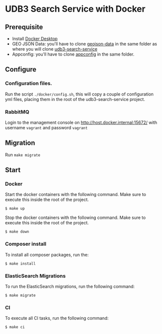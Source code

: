 # UDB3 Search Service with Docker

## Prerequisite
- Install [Docker Desktop](https://www.docker.com/products/docker-desktop/)
- GEO JSON Data: you'll have to clone [geojson-data](https://github.com/cultuurnet/geojson-data) in the same folder as where you will clone [udb3-search-service](https://github.com/cultuurnet/udb3-search-service)
- Appconfig: you'll have to clone [appconfig](https://github.com/cultuurnet/appconfig) in the same folder.

## Configure

### Configuration files.

Run the script `./docker/config.sh`, this will copy a couple of configuration yml files, placing them in the root of the udb3-search-service project.

### RabbitMQ

Login to the management console on http://host.docker.internal:15672/ with username `vagrant` and password `vagrant`

## Migration
Run `make migrate`

## Start

### Docker

Start the docker containers with the following command. Make sure to execute this inside the root of the project.
```
$ make up
```

Stop the docker containers with the following command. Make sure to execute this inside the root of the project.
```
$ make down
```

### Composer install

To install all composer packages, run the:
```
$ make install
```

### ElasticSearch Migrations

To run the ElasticSearch migrations, run the following command:
```
$ make migrate
```

### CI

To execute all CI tasks, run the following command:
```
$ make ci
```